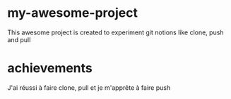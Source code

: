 # my-awesome-project

 This awesome project is created to experiment git notions like clone, push and pull

 # achievements
  J'ai réussi à faire clone, pull et je m'apprête à faire push